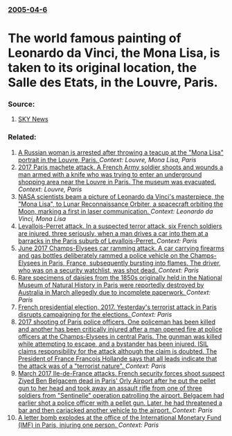 ### [2005-04-6](/news/2005/04/6/index.md)

#  The world famous painting of Leonardo da Vinci, the Mona Lisa, is taken to its original location, the Salle des Etats, in the Louvre, Paris. 




### Source:

1. [SKY News](http://www.sky.com/skynews/article/0,,30000-13322681,00.html)

### Related:

1. [ A Russian woman is arrested after throwing a teacup at the "Mona Lisa" portrait in the Louvre, Paris. ](/news/2009/08/11/a-russian-woman-is-arrested-after-throwing-a-teacup-at-the-mona-lisa-portrait-in-the-louvre-paris.md) _Context: Louvre, Mona Lisa, Paris_
2. [2017 Paris machete attack. A French Army soldier shoots and wounds a man armed with a knife who was trying to enter an underground shopping area near the Louvre in Paris. The museum was evacuated. ](/news/2017/02/3/2017-paris-machete-attack-a-french-army-soldier-shoots-and-wounds-a-man-armed-with-a-knife-who-was-trying-to-enter-an-underground-shopping.md) _Context: Louvre, Paris_
3. [NASA scientists beam a picture of Leonardo da Vinci's masterpiece, the "Mona Lisa", to Lunar Reconnaissance Orbiter, a spacecraft orbiting the Moon, marking a first in laser communication. ](/news/2013/01/18/nasa-scientists-beam-a-picture-of-leonardo-da-vinci-s-masterpiece-the-mona-lisa-to-lunar-reconnaissance-orbiter-a-spacecraft-orbiting-t.md) _Context: Leonardo da Vinci, Mona Lisa_
4. [Levallois-Perret attack. In a suspected terror attack, six French soldiers are injured, three seriously, when a man drives a car into them at a barracks in the Paris suburb of Levallois-Perret. ](/news/2017/08/9/levallois-perret-attack-in-a-suspected-terror-attack-six-french-soldiers-are-injured-three-seriously-when-a-man-drives-a-car-into-them-a.md) _Context: Paris_
5. [June 2017 Champs-Elysees car ramming attack. A car carrying firearms and gas bottles deliberately rammed a police vehicle on the Champs-Elysees in Paris, France, subsequently bursting into flames. The driver, who was on a security watchlist, was shot dead. ](/news/2017/06/19/june-2017-champs-alysa-c-es-car-ramming-attack-a-car-carrying-firearms-and-gas-bottles-deliberately-rammed-a-police-vehicle-on-the-champs-a.md) _Context: Paris_
6. [Rare specimens of daisies from the 1850s originally held in the National Museum of Natural History in Paris were reportedly destroyed by Australia in March allegedly due to incomplete paperwork. ](/news/2017/05/8/rare-specimens-of-daisies-from-the-1850s-originally-held-in-the-national-museum-of-natural-history-in-paris-were-reportedly-destroyed-by-aus.md) _Context: Paris_
7. [French presidential election, 2017. Yesterday's terrorist attack in Paris disrupts campaigning for the elections. ](/news/2017/04/21/french-presidential-election-2017-yesterday-s-terrorist-attack-in-paris-disrupts-campaigning-for-the-elections.md) _Context: Paris_
8. [2017 shooting of Paris police officers. One policeman has been killed and another has been critically injured after a man opened fire at police officers at the Champs-Elysees in central Paris. The gunman was killed while attempting to escape, and a bystander has been injured. ISIL claims responsibility for the attack although the claim is doubted. The President of France Francois Hollande says that all leads indicate that the attack was of a "terrorist nature". ](/news/2017/04/20/2017-shooting-of-paris-police-officers-one-policeman-has-been-killed-and-another-has-been-critically-injured-after-a-man-opened-fire-at-pol.md) _Context: Paris_
9. [March 2017 Ile-de-France attacks. French security forces shoot suspect Ziyed Ben Belgacem dead in Paris' Orly Airport after he put the pellet gun to her head and took away an assault rifle from one of three soldiers from "Sentinelle" operation patrolling the airport. Belgacem had earlier shot a police officer with a pellet gun. Later, he had threatened a bar and then carjacked another vehicle to the airport. ](/news/2017/03/18/march-2017-ale-de-france-attacks-french-security-forces-shoot-suspect-ziyed-ben-belgacem-dead-in-paris-orly-airport-after-he-put-the-pell.md) _Context: Paris_
10. [A letter bomb explodes at the office of the International Monetary Fund (IMF) in Paris, injuring one person. ](/news/2017/03/16/a-letter-bomb-explodes-at-the-office-of-the-international-monetary-fund-imf-in-paris-injuring-one-person.md) _Context: Paris_
